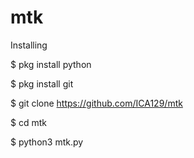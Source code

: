 # mtk

Installing

$ pkg install python

$ pkg install git

$ git clone https://github.com/ICA129/mtk

$ cd mtk

$ python3 mtk.py
